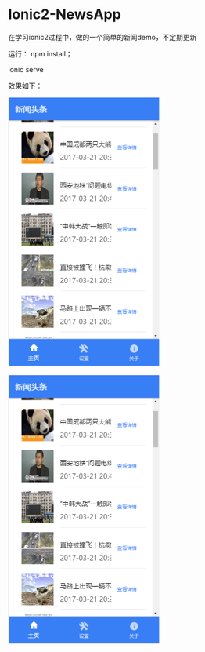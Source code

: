 ﻿# Ionic2-NewsApp
在学习ionic2过程中，做的一个简单的新闻demo，不定期更新

运行：
npm install；       


ionic serve


效果如下：

![Alt text](https://github.com/AganYa/Ionic2-NewsApp/raw/master/Screenshots/NewsApp01.png)

![Alt text](https://github.com/AganYa/Ionic2-NewsApp/raw/master/Screenshots/NewsApp01.png)